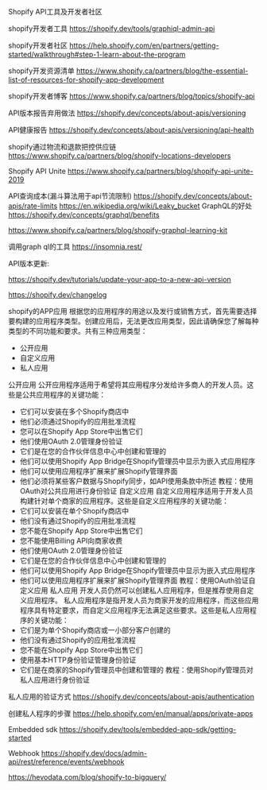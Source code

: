 Shopify
API工具及开发者社区

shopify开发者工具
https://shopify.dev/tools/graphiql-admin-api

shopify开发者社区
https://help.shopify.com/en/partners/getting-started/walkthrough#step-1-learn-about-the-program

shopify开发资源清单
https://www.shopify.ca/partners/blog/the-essential-list-of-resources-for-shopify-app-development

shopify开发者博客
https://www.shopify.ca/partners/blog/topics/shopify-api

API版本报告弃用做法
https://shopify.dev/concepts/about-apis/versioning

API健康报告
https://shopify.dev/concepts/about-apis/versioning/api-health

shopify通过物流和退款把控供应链
https://www.shopify.ca/partners/blog/shopify-locations-developers

Shopify API Unite
https://www.shopify.ca/partners/blog/shopify-api-unite-2019

API查询成本(漏斗算法用于api节流限制)
https://shopify.dev/concepts/about-apis/rate-limits
https://en.wikipedia.org/wiki/Leaky_bucket
 GraphQL的好处
https://shopify.dev/concepts/graphql/benefits

https://www.shopify.ca/partners/blog/shopify-graphql-learning-kit

调用graph ql的工具
https://insomnia.rest/

API版本更新:

https://shopify.dev/tutorials/update-your-app-to-a-new-api-version

https://shopify.dev/changelog

shopify的APP应用
根据您的应用程序的用途以及发行或销售方式，首先需要选择要构建的应用程序类型。创建应用后，无法更改应用类型，因此请确保您了解每种类型的不同功能和要求。共有三种应用类型：
- 公开应用
- 自定义应用
- 私人应用

公开应用
公开应用程序适用于希望将其应用程序分发给许多商人的开发人员。这些是公共应用程序的关键功能：
- 它们可以安装在多个Shopify商店中
- 他们必须通过Shopify的应用批准流程
- 您可以在Shopify App Store中出售它们
- 他们使用OAuth 2.0管理身份验证
- 它们是在您的合作伙伴信息中心中创建和管理的
- 他们可以使用Shopify App Bridge在Shopify管理员中显示为嵌入式应用程序
- 他们可以使用应用程序扩展来扩展Shopify管理界面
- 他们必须将某些客户数据与Shopify同步，如API使用条款中所述
教程：使用OAuth对公共应用进行身份验证
自定义应用
自定义应用程序适用于开发人员构建针对单个商家的应用程序。这些是自定义应用程序的关键功能：
- 它们可以安装在单个Shopify商店中
- 他们没有通过Shopify的应用批准流程
- 您不能在Shopify App Store中出售它们
- 您不能使用Billing API向商家收费
- 他们使用OAuth 2.0管理身份验证
- 它们是在您的合作伙伴信息中心中创建和管理的
- 他们可以使用Shopify App Bridge在Shopify管理员中显示为嵌入式应用程序
- 他们可以使用应用程序扩展来扩展Shopify管理界面
教程：使用OAuth验证自定义应用
私人应用
开发人员仍然可以创建私人应用程序，但是推荐使用自定义应用程序。
私人应用程序是指开发人员为商家开发的应用程序，而这些应用程序具有特定要求，而自定义应用程序无法满足这些要求。这些是私人应用程序的关键功能：
- 它们是为单个Shopify商店或一小部分客户创建的
- 他们没有通过Shopify的应用批准流程
- 您不能在Shopify App Store中出售它们
- 使用基本HTTP身份验证管理身份验证
- 它们是在商家的Shopify管理员中创建和管理的
教程：使用Shopify管理员对私人应用进行身份验证


私人应用的验证方式
https://shopify.dev/concepts/about-apis/authentication

创建私人程序的步骤
https://help.shopify.com/en/manual/apps/private-apps

Embedded sdk
https://shopify.dev/tools/embedded-app-sdk/getting-started

Webhook
https://shopify.dev/docs/admin-api/rest/reference/events/webhook


https://hevodata.com/blog/shopify-to-bigquery/
